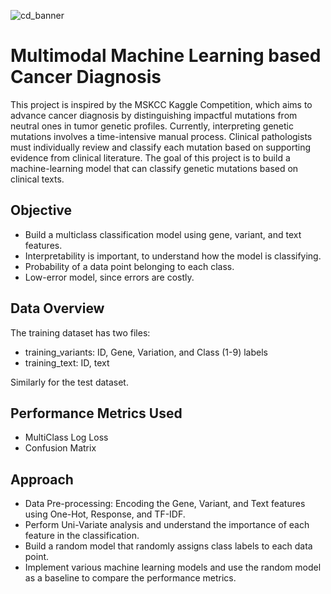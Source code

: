 ![cd_banner](https://github.com/user-attachments/assets/a2a26a21-ace0-4806-8123-66c0db9d5998)


# Multimodal Machine Learning based Cancer Diagnosis

This project is inspired by the MSKCC Kaggle Competition, which aims to advance cancer diagnosis by distinguishing impactful mutations from neutral ones in tumor genetic profiles.
Currently, interpreting genetic mutations involves a time-intensive manual process. Clinical pathologists must individually review and classify each mutation based on supporting evidence from clinical literature. The goal of this project is to build a machine-learning model that can classify genetic mutations based on clinical texts.

## Objective

- Build a multiclass classification model using gene, variant, and text features.
- Interpretability is important, to understand how the model is classifying.
- Probability of a data point belonging to each class.
- Low-error model, since errors are costly.

## Data Overview

The training dataset has two files:
  - training_variants: ID, Gene, Variation, and Class (1-9) labels
  - training_text: ID, text

Similarly for the test dataset.

## Performance Metrics Used

- MultiClass Log Loss
- Confusion Matrix
  
## Approach

- Data Pre-processing: Encoding the Gene, Variant, and Text features using One-Hot, Response, and TF-IDF.
- Perform Uni-Variate analysis and understand the importance of each feature in the classification.
- Build a random model that randomly assigns class labels to each data point.
- Implement various machine learning models and use the random model as a baseline to compare the performance metrics.
